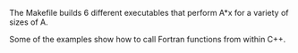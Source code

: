 The Makefile builds 6 different executables that perform A*x for a variety
of sizes of A.

Some of the examples show how to call Fortran functions from within C++.


